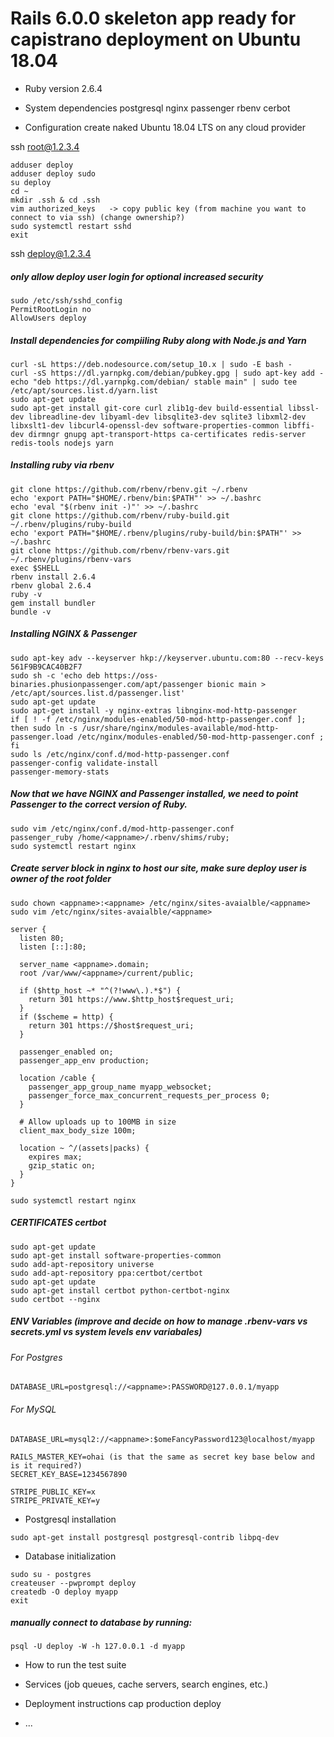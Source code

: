 # Rails 6.0.0 skeleton app ready for capistrano deployment on Ubuntu 18.04

* Ruby version
2.6.4
* System dependencies
postgresql
nginx
passenger
rbenv
cerbot

* Configuration
create naked Ubuntu 18.04 LTS on any cloud provider

ssh root@1.2.3.4
```
adduser deploy
adduser deploy sudo
su deploy
cd ~
mkdir .ssh & cd .ssh
vim authorized_keys   -> copy public key (from machine you want to connect to via ssh) (change ownership?)
sudo systemctl restart sshd
exit
```
ssh deploy@1.2.3.4

##### only allow deploy user login for optional increased security
```
sudo /etc/ssh/sshd_config
PermitRootLogin no
AllowUsers deploy
```

##### Install dependencies for compiiling Ruby along with Node.js and Yarn
```
curl -sL https://deb.nodesource.com/setup_10.x | sudo -E bash -
curl -sS https://dl.yarnpkg.com/debian/pubkey.gpg | sudo apt-key add -
echo "deb https://dl.yarnpkg.com/debian/ stable main" | sudo tee /etc/apt/sources.list.d/yarn.list
sudo apt-get update
sudo apt-get install git-core curl zlib1g-dev build-essential libssl-dev libreadline-dev libyaml-dev libsqlite3-dev sqlite3 libxml2-dev libxslt1-dev libcurl4-openssl-dev software-properties-common libffi-dev dirmngr gnupg apt-transport-https ca-certificates redis-server redis-tools nodejs yarn
```
##### Installing ruby via rbenv 

```
git clone https://github.com/rbenv/rbenv.git ~/.rbenv
echo 'export PATH="$HOME/.rbenv/bin:$PATH"' >> ~/.bashrc
echo 'eval "$(rbenv init -)"' >> ~/.bashrc
git clone https://github.com/rbenv/ruby-build.git ~/.rbenv/plugins/ruby-build
echo 'export PATH="$HOME/.rbenv/plugins/ruby-build/bin:$PATH"' >> ~/.bashrc
git clone https://github.com/rbenv/rbenv-vars.git ~/.rbenv/plugins/rbenv-vars
exec $SHELL
rbenv install 2.6.4
rbenv global 2.6.4
ruby -v
gem install bundler
bundle -v
```

##### Installing NGINX & Passenger
```
sudo apt-key adv --keyserver hkp://keyserver.ubuntu.com:80 --recv-keys 561F9B9CAC40B2F7
sudo sh -c 'echo deb https://oss-binaries.phusionpassenger.com/apt/passenger bionic main > /etc/apt/sources.list.d/passenger.list'
sudo apt-get update
sudo apt-get install -y nginx-extras libnginx-mod-http-passenger
if [ ! -f /etc/nginx/modules-enabled/50-mod-http-passenger.conf ]; then sudo ln -s /usr/share/nginx/modules-available/mod-http-passenger.load /etc/nginx/modules-enabled/50-mod-http-passenger.conf ; fi
sudo ls /etc/nginx/conf.d/mod-http-passenger.conf
passenger-config validate-install
passenger-memory-stats
```

##### Now that we have NGINX and Passenger installed, we need to point Passenger to the correct version of Ruby.
```
sudo vim /etc/nginx/conf.d/mod-http-passenger.conf
passenger_ruby /home/<appname>/.rbenv/shims/ruby;
sudo systemctl restart nginx
```

##### Create server block in nginx to host our site, make sure deploy user is owner of the root folder
```
sudo chown <appname>:<appname> /etc/nginx/sites-avaialble/<appname>
sudo vim /etc/nginx/sites-avaialble/<appname>
```

```
server {
  listen 80;
  listen [::]:80;

  server_name <appname>.domain;
  root /var/www/<appname>/current/public;

  if ($http_host ~* "^(?!www\.).*$") {
    return 301 https://www.$http_host$request_uri;
  }
  if ($scheme = http) {
    return 301 https://$host$request_uri;
  }

  passenger_enabled on;
  passenger_app_env production;

  location /cable {
    passenger_app_group_name myapp_websocket;
    passenger_force_max_concurrent_requests_per_process 0;
  }

  # Allow uploads up to 100MB in size
  client_max_body_size 100m;

  location ~ ^/(assets|packs) {
    expires max;
    gzip_static on;
  }
}
```

`sudo systemctl restart nginx`

##### CERTIFICATES certbot

```
sudo apt-get update
sudo apt-get install software-properties-common
sudo add-apt-repository universe
sudo add-apt-repository ppa:certbot/certbot
sudo apt-get update
sudo apt-get install certbot python-certbot-nginx
sudo certbot --nginx
```

##### ENV Variables (improve and decide on how to manage .rbenv-vars vs secrets.yml vs system levels env variabales)
###### For Postgres
`DATABASE_URL=postgresql://<appname>:PASSWORD@127.0.0.1/myapp`

###### For MySQL
`DATABASE_URL=mysql2://<appname>:$omeFancyPassword123@localhost/myapp`
```
RAILS_MASTER_KEY=ohai (is that the same as secret key base below and is it required?)
SECRET_KEY_BASE=1234567890

STRIPE_PUBLIC_KEY=x
STRIPE_PRIVATE_KEY=y
```

* Postgresql installation
```
sudo apt-get install postgresql postgresql-contrib libpq-dev
```

* Database initialization
```
sudo su - postgres
createuser --pwprompt deploy
createdb -O deploy myapp
exit
```

##### manually connect to database by running: 
`psql -U deploy -W -h 127.0.0.1 -d myapp`

* How to run the test suite

* Services (job queues, cache servers, search engines, etc.)

* Deployment instructions
cap production deploy
* ...
